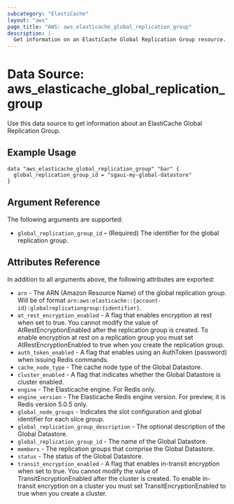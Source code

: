 ```yaml
---
subcategory: "ElastiCache"
layout: "aws"
page_title: "AWS: aws_elasticache_global_replication_group"
description: |-
  Get information on an ElastiCache Global Replication Group resource.
---
```


# Data Source: aws_elasticache_global_replication_group

Use this data source to get information about an ElastiCache Global Replication Group.

## Example Usage

```hcl
data "aws_elasticache_global_replication_group" "bar" {
  global_replication_group_id = "sgaui-my-global-datastore"
}
```

## Argument Reference

The following arguments are supported:

* `global_replication_group_id` – (Required) The identifier for the global replication group.

## Attributes Reference

In addition to all arguments above, the following attributes are exported:

* `arn` - The ARN (Amazon Resource Name) of the global replication group. Will be of format `arn:aws:elasticache::{account-id}:globalreplicationgroup:{identifier}`.
* `at_rest_encryption_enabled` - A flag that enables encryption at rest when set to true. You cannot modify the value of AtRestEncryptionEnabled after the replication group is created. To enable encryption at rest on a replication group you must set AtRestEncryptionEnabled to true when you create the replication group.
* `auth_token_enabled` - A flag that enables using an AuthToken (password) when issuing Redis commands.
* `cache_node_type` - The cache node type of the Global Datastore.
* `cluster_enabled` - A flag that indicates whether the Global Datastore is cluster enabled.
* `engine` - The Elasticache engine. For Redis only.
* `engine_version` - The Elasticache Redis engine version. For preview, it is Redis version 5.0.5 only.
* `global_node_groups` - Indicates the slot configuration and global identifier for each slice group.
* `global_replication_group_description` - The optional description of the Global Datastore.
* `global_replication_group_id` - The name of the Global Datastore.
* `members` - The replication groups that comprise the Global Datastore.
* `status` - The status of the Global Datastore.
* `transit_encryption_enabled` - A flag that enables in-transit encryption when set to true. You cannot modify the value of TransitEncryptionEnabled after the cluster is created. To enable in-transit encryption on a cluster you must set TransitEncryptionEnabled to true when you create a cluster.
